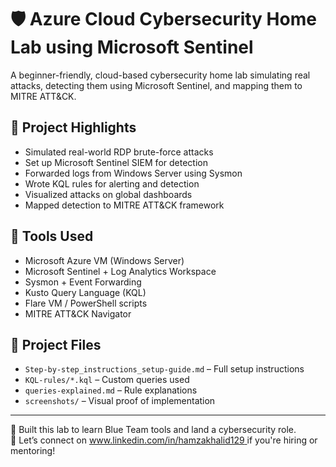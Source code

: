 # 🛡️ Azure Cloud Cybersecurity Home Lab using Microsoft Sentinel

A beginner-friendly, cloud-based cybersecurity home lab simulating real attacks, detecting them using Microsoft Sentinel, and mapping them to MITRE ATT&CK.

## 🚀 Project Highlights

- Simulated real-world RDP brute-force attacks
- Set up Microsoft Sentinel SIEM for detection
- Forwarded logs from Windows Server using Sysmon
- Wrote KQL rules for alerting and detection
- Visualized attacks on global dashboards
- Mapped detection to MITRE ATT&CK framework

## 🧰 Tools Used

- Microsoft Azure VM (Windows Server)
- Microsoft Sentinel + Log Analytics Workspace
- Sysmon + Event Forwarding
- Kusto Query Language (KQL)
- Flare VM / PowerShell scripts
- MITRE ATT&CK Navigator

## 📁 Project Files

- `Step-by-step_instructions_setup-guide.md` – Full setup instructions
- `KQL-rules/*.kql` – Custom queries used
- `queries-explained.md` – Rule explanations
- `screenshots/` – Visual proof of implementation

---

💼 Built this lab to learn Blue Team tools and land a cybersecurity role.  
🔗 Let’s connect on [www.linkedin.com/in/hamzakhalid129 ](www.linkedin.com/in/hamzakhalid129) if you're hiring or mentoring!

